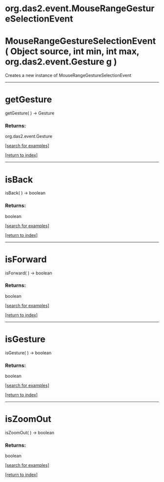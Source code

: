 # org.das2.event.MouseRangeGestureSelectionEvent



# MouseRangeGestureSelectionEvent( Object source, int min, int max, org.das2.event.Gesture g )
Creates a new instance of MouseRangeGestureSelectionEvent

***
<a name="getGesture"></a>
# getGesture
getGesture(  ) &rarr; Gesture



### Returns:
org.das2.event.Gesture


<a href="https://github.com/autoplot/dev/search?q=getGesture&unscoped_q=getGesture">[search for examples]</a>

<a href="https://github.com/autoplot/documentation/blob/master/javadoc/index-all.md">[return to index]</a>

***
<a name="isBack"></a>
# isBack
isBack(  ) &rarr; boolean



### Returns:
boolean


<a href="https://github.com/autoplot/dev/search?q=isBack&unscoped_q=isBack">[search for examples]</a>

<a href="https://github.com/autoplot/documentation/blob/master/javadoc/index-all.md">[return to index]</a>

***
<a name="isForward"></a>
# isForward
isForward(  ) &rarr; boolean



### Returns:
boolean


<a href="https://github.com/autoplot/dev/search?q=isForward&unscoped_q=isForward">[search for examples]</a>

<a href="https://github.com/autoplot/documentation/blob/master/javadoc/index-all.md">[return to index]</a>

***
<a name="isGesture"></a>
# isGesture
isGesture(  ) &rarr; boolean



### Returns:
boolean


<a href="https://github.com/autoplot/dev/search?q=isGesture&unscoped_q=isGesture">[search for examples]</a>

<a href="https://github.com/autoplot/documentation/blob/master/javadoc/index-all.md">[return to index]</a>

***
<a name="isZoomOut"></a>
# isZoomOut
isZoomOut(  ) &rarr; boolean



### Returns:
boolean


<a href="https://github.com/autoplot/dev/search?q=isZoomOut&unscoped_q=isZoomOut">[search for examples]</a>

<a href="https://github.com/autoplot/documentation/blob/master/javadoc/index-all.md">[return to index]</a>

